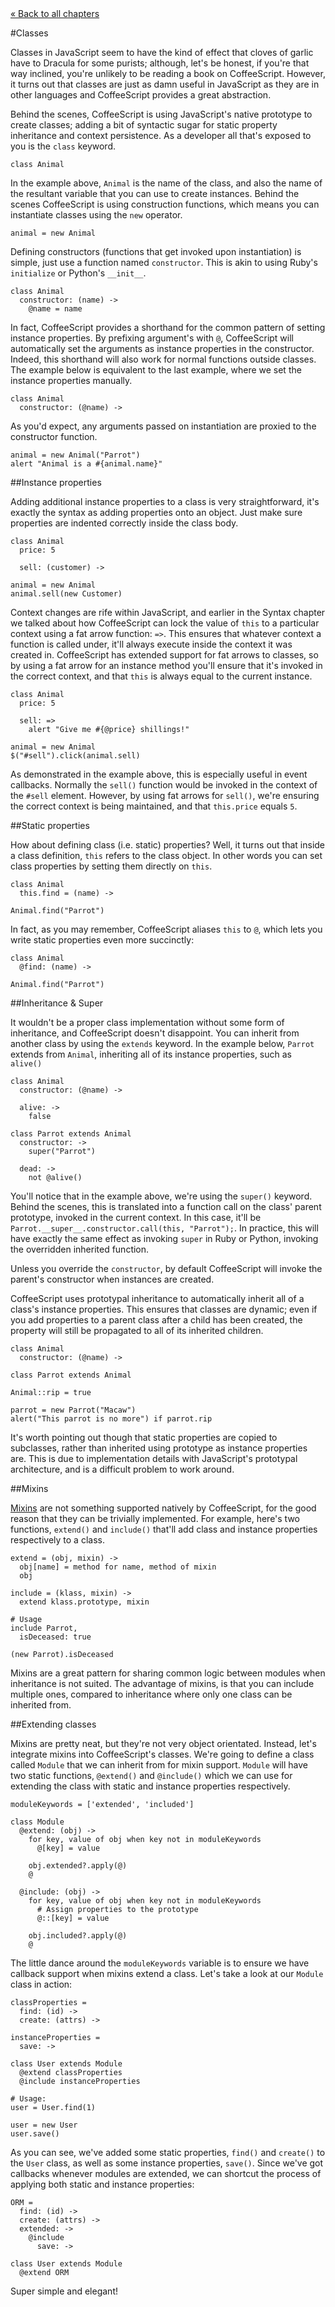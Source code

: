 <div class="back"><a href="index.html">&laquo; Back to all chapters</a></div>

#Classes

Classes in JavaScript seem to have the kind of effect that cloves of garlic have to Dracula for some purists; although, let's be honest, if you're that way inclined, you're unlikely to be reading a book on CoffeeScript. However, it turns out that classes are just as damn useful in JavaScript as they are in other languages and CoffeeScript provides a great abstraction. 

Behind the scenes, CoffeeScript is using JavaScript's native prototype to create classes; adding a bit of syntactic sugar for static property inheritance and context persistence. As a developer all that's exposed to you is the `class` keyword.

<span class="csscript"></span>

    class Animal
    
In the example above, `Animal` is the name of the class, and also the name of the resultant variable that you can use to create instances. Behind the scenes CoffeeScript is using construction functions, which means you can instantiate classes using the `new` operator.

<span class="csscript"></span>

    animal = new Animal

Defining constructors (functions that get invoked upon instantiation) is simple, just use a function named `constructor`. This is akin to using Ruby's `initialize` or Python's `__init__`.

<span class="csscript"></span>

    class Animal
      constructor: (name) ->
        @name = name

In fact, CoffeeScript provides a shorthand for the common pattern of setting instance properties. By prefixing argument's with `@`, CoffeeScript will automatically set the arguments as instance properties in the constructor. Indeed, this shorthand will also work for normal functions outside classes. The example below is equivalent to the last example, where we set the instance properties manually. 

<span class="csscript"></span>

    class Animal
      constructor: (@name) ->

As you'd expect, any arguments passed on instantiation are proxied to the constructor function.

<span class="csscript"></span>

    animal = new Animal("Parrot")
    alert "Animal is a #{animal.name}"

##Instance properties

Adding additional instance properties to a class is very straightforward, it's exactly the syntax as adding properties onto an object. Just make sure properties are indented correctly inside the class body. 

<span class="csscript"></span>

    class Animal
      price: 5

      sell: (customer) ->
        
    animal = new Animal
    animal.sell(new Customer)

Context changes are rife within JavaScript, and earlier in the Syntax chapter we talked about how CoffeeScript can lock the value of `this` to a particular context using a fat arrow function: `=>`. This ensures that whatever context a function is called under, it'll always execute inside the context it was created in. CoffeeScript has extended support for fat arrows to classes, so by using a fat arrow for an instance method you'll ensure that it's invoked in the correct context, and that `this` is always equal to the current instance. 
    
<span class="csscript"></span>

    class Animal
      price: 5

      sell: =>
        alert "Give me #{@price} shillings!"
        
    animal = new Animal
    $("#sell").click(animal.sell)
    
As demonstrated in the example above, this is especially useful in event callbacks. Normally the `sell()` function would be invoked in the context of the `#sell` element. However, by using fat arrows for `sell()`, we're ensuring the correct context is being maintained, and that `this.price` equals `5`.

##Static properties

How about defining class (i.e. static) properties? Well, it turns out that inside a class definition, `this` refers to the class object. In other words you can set class properties by setting them directly on `this`. 

<span class="csscript"></span>

    class Animal
      this.find = (name) ->      

    Animal.find("Parrot")
    
In fact, as you may remember, CoffeeScript aliases `this` to `@`, which lets you write static properties even more succinctly: 
    
<span class="csscript"></span>

    class Animal
      @find: (name) ->
      
    Animal.find("Parrot")

##Inheritance & Super

It wouldn't be a proper class implementation without some form of inheritance, and CoffeeScript doesn't disappoint. You can inherit from another class by using the `extends` keyword. In the example below, `Parrot` extends from `Animal`, inheriting all of its instance properties, such as `alive()`

<span class="csscript"></span>

    class Animal
      constructor: (@name) ->
      
      alive: ->
        false

    class Parrot extends Animal
      constructor: ->
        super("Parrot")
      
      dead: ->
        not @alive()

You'll notice that in the example above, we're using the `super()` keyword. Behind the scenes, this is translated into a function call on the class' parent prototype, invoked in the current context. In this case, it'll be `Parrot.__super__.constructor.call(this, "Parrot");`. In practice, this will have exactly the same effect as invoking `super` in Ruby or Python, invoking the overridden inherited function. 

Unless you override the `constructor`, by default CoffeeScript will invoke the parent's constructor when instances are created. 

CoffeeScript uses prototypal inheritance to automatically inherit all of a class's instance properties. This ensures that classes are dynamic; even if you add properties to a parent class after a child has been created, the property will still be propagated to all of its inherited children.

<span class="csscript"></span>

    class Animal
      constructor: (@name) ->
      
    class Parrot extends Animal
    
    Animal::rip = true
    
    parrot = new Parrot("Macaw")
    alert("This parrot is no more") if parrot.rip

It's worth pointing out though that static properties are copied to subclasses, rather than inherited using prototype as instance properties are. This is due to implementation details with JavaScript's prototypal architecture, and is a difficult problem to work around.

##Mixins

[Mixins](http://en.wikipedia.org/wiki/Mixin) are not something supported natively by CoffeeScript, for the good reason that they can be trivially implemented. For example, here's two functions, `extend()` and `include()` that'll add class and instance properties respectively to a class. 

<span class="csscript"></span>

    extend = (obj, mixin) ->
      obj[name] = method for name, method of mixin        
      obj

    include = (klass, mixin) ->
      extend klass.prototype, mixin
    
    # Usage
    include Parrot,
      isDeceased: true
      
    (new Parrot).isDeceased
    
Mixins are a great pattern for sharing common logic between modules when inheritance is not suited. The advantage of mixins, is that you can include multiple ones, compared to inheritance where only one class can be inherited from.

##Extending classes

Mixins are pretty neat, but they're not very object orientated. Instead, let's integrate mixins into CoffeeScript's classes. We're going to define a class called `Module` that we can inherit from for mixin support. `Module` will have two static functions, `@extend()` and `@include()` which we can use for extending the class with static and instance properties respectively. 

<span class="csscript"></span>

    moduleKeywords = ['extended', 'included']

    class Module
      @extend: (obj) ->
        for key, value of obj when key not in moduleKeywords
          @[key] = value

        obj.extended?.apply(@)
        @
        
      @include: (obj) ->
        for key, value of obj when key not in moduleKeywords
          # Assign properties to the prototype
          @::[key] = value

        obj.included?.apply(@)
        @

The little dance around the `moduleKeywords` variable is to ensure we have callback support when mixins extend a class. Let's take a look at our `Module` class in action:

<span class="csscript"></span>

    classProperties = 
      find: (id) ->
      create: (attrs) ->
      
    instanceProperties =
      save: -> 

    class User extends Module
      @extend classProperties
      @include instanceProperties
    
    # Usage:
    user = User.find(1)
    
    user = new User
    user.save()
    
As you can see, we've added some static properties, `find()` and `create()` to the `User` class, as well as some instance properties, `save()`. 
Since we've got callbacks whenever modules are extended, we can shortcut the process of applying both static and instance properties:

    ORM = 
      find: (id) ->
      create: (attrs) ->
      extended: ->
        @include
          save: -> 

    class User extends Module
      @extend ORM

Super simple and elegant!